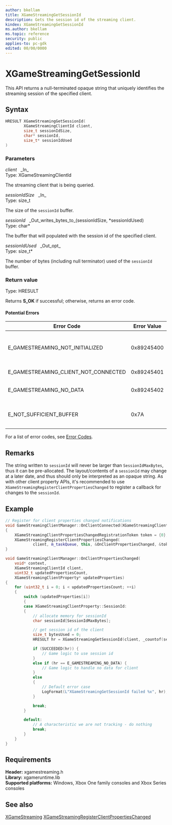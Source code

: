 ```yaml
---
author: bkellam
title: XGameStreamingGetSessionId
description: Gets the session id of the streaming client.
kindex: XGameStreamingGetSessionId
ms.author: bkellam
ms.topic: reference
security: public
applies-to: pc-gdk
edited: 00/00/0000
---
```


# XGameStreamingGetSessionId

This API returns a null-terminated opaque string that uniquely identifies the streaming session of the specified client.

## Syntax  
  
```cpp
HRESULT XGameStreamingGetSessionId(
        XGameStreamingClientId client,
        size_t sessionIdSize,
        char* sessionId,
        size_t* sessionIdUsed
)
```  

### Parameters  
  
*client* &nbsp;&nbsp;\_In\_  
Type: XGameStreamingClientId  
  
The streaming client that is being queried.
  
*sessionIdSize* &nbsp;&nbsp;\_In\_  
Type: size_t  
  
The size of the `sessionId` buffer.

*sessionId* &nbsp;&nbsp;\_Out\_writes\_bytes\_to\_(sessionIdSize, \*sessionIdUsed)  
Type: char* 
  
The buffer that will populated with the session id of the specified client.

*sessionIdUsed* &nbsp;&nbsp;\_Out\_opt\_  
Type: size_t*

The number of bytes (including null terminator) used of the `sessionId` buffer.

### Return value
Type: HRESULT
  
Returns **S_OK** if successful; otherwise, returns an error code.

#### Potential Errors

| Error Code | Error Value | Reason for Error |
| --- | --- | --- | 
| E_GAMESTREAMING_NOT_INITIALIZED | 0x89245400 | The XGameStreaming runtime has not been initialized. Call XGameStreamingInitialize before calling other APIs. |
| E_GAMESTREAMING_CLIENT_NOT_CONNECTED | 0x89245401 | The specified client is not connected. |
| E_GAMESTREAMING_NO_DATA | 0x89245402 | The requested data is not available. The data may be available later. |
| E_NOT_SUFFICIENT_BUFFER | 0x7A  | *sessionId* is not large enough to hold the session id and null terminating character. |

For a list of error codes, see [Error Codes](../../../errorcodes.md).  

## Remarks

The string written to `sessionId` will never be larger than `SessionIdMaxBytes`, thus it can be pre-allocated. The layout/contents of a `sessionId` may change at a later date, and thus should only be interpreted as an opaque string. As with other client property APIs, it's recommended to use `XGameStreamingRegisterClientPropertiesChanged` to register a callback for changes to the `sessionId`.

## Example

```C++
// Register for client properties changed notifications 
void GameStreamingClientManager::OnClientConnected(XGameStreamingClientId client)
{
    XGameStreamingClientPropertiesChangedRegistrationToken token = {0};
    XGameStreamingRegisterClientPropertiesChanged(
            client, m_taskQueue, this, &OnClientPropertiesChanged, &token);
}

void GameStreamingClientManager::OnClientPropertiesChanged(
    void* context,
    XGameStreamingClientId client,
    uint32_t updatedPropertiesCount,
    XGameStreamingClientProperty* updatedProperties)
{
    for (uint32_t i = 0; i < updatedPropertiesCount; ++i)
    {
        switch (updatedProperties[i])
        {
        case XGameStreamingClientProperty::SessionId:
        {
            // allocate memory for sessionId
            char sessionId[SessionIdMaxBytes];

            // get session id of the client
            size_t bytesUsed = 0;
            HRESULT hr = XGameStreamingGetSessionId(client, _countof(sessionId), sessionId, &bytesUsed);

            if (SUCCEEDED(hr)) {
                // Game logic to use session id
            }
            else if (hr == E_GAMESTREAMING_NO_DATA) {
                // Game logic to handle no data for client
            }
            else
            {
                // Default error case
                LogFormat(L"XGameStreamingGetSessionId failed %x", hr);
            }

            break;
        }

        default:
            // A characteristic we are not tracking - do nothing
            break;
        }
    }
}

```

## Requirements  
  
**Header:** xgamestreaming.h  
**Library:** xgameruntime.lib  
**Supported platforms:** Windows, Xbox One family consoles and Xbox Series consoles  
  
## See also  
[XGameStreaming](../xgamestreaming_members.md)
[XGameStreamingRegisterClientPropertiesChanged](xgamestreamingregisterclientpropertieschanged.md)
  
